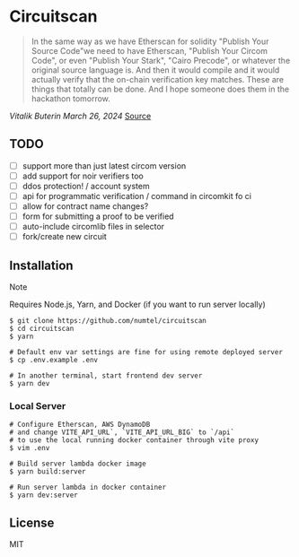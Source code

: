 # Circuitscan

> In the same way as we have Etherscan for solidity "Publish Your Source Code"we need to have Etherscan, "Publish Your Circom Code", or even "Publish Your Stark", "Cairo Precode", or whatever the original source language is. And then it would compile and it would actually verify that the on-chain verification key matches. These are things that totally can be done. And I hope someone does them in the hackathon tomorrow.

*Vitalik Buterin March 26, 2024* [Source](https://www.defideveloper.news/vitalik-ethtaipei-interview/)

## TODO

- [ ] support more than just latest circom version
- [ ] add support for noir verifiers too
- [ ] ddos protection! / account system
- [ ] api for programmatic verification / command in circomkit fo ci
- [ ] allow for contract name changes?
- [ ] form for submitting a proof to be verified
- [ ] auto-include circomlib files in selector
- [ ] fork/create new circuit

## Installation

> [!NOTE]
> Requires Node.js, Yarn, and Docker (if you want to run server locally)

```
$ git clone https://github.com/numtel/circuitscan
$ cd circuitscan
$ yarn

# Default env var settings are fine for using remote deployed server
$ cp .env.example .env

# In another terminal, start frontend dev server
$ yarn dev
```

### Local Server

```
# Configure Etherscan, AWS DynamoDB
# and change VITE_API_URL`, `VITE_API_URL_BIG` to `/api`
# to use the local running docker container through vite proxy
$ vim .env

# Build server lambda docker image
$ yarn build:server

# Run server lambda in docker container
$ yarn dev:server
```

## License

MIT
